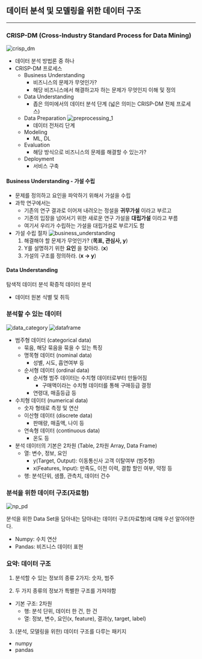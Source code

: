 ## 데이터 분석 및 모델링을 위한 데이터 구조

---

### CRISP-DM (Cross-Industry Standard Process for Data Mining)

![crisp_dm](https://github.com/zacinthepark/TIL/assets/86648892/daf75e08-6c5f-421c-ae20-b8f4453df212)

- 데이터 분석 방법론 중 하나
- CRISP-DM 프로세스
    - Business Understanding
        - 비즈니스의 문제가 무엇인가?
        - 해당 비즈니스에서 해결하고자 하는 문제가 무엇인지 이해 및 정의
    - Data Understanding
        - 좁은 의미에서의 데이터 분석 단계 (넓은 의미는 CRISP-DM 전체 프로세스)
    - Data Preparation
        ![preprocessing_1](https://github.com/zacinthepark/TIL/assets/86648892/5a7dc42c-67d6-4c6f-bb62-f52da9a7dcc2)
        - 데이터 전처리 단계
    - Modeling
        - ML, DL
    - Evaluation
        - 해당 방식으로 비즈니스의 문제를 해결할 수 있는가?
    - Deployment
        - 서비스 구축

#### Business Understanding - 가설 수립

- 문제를 정의하고 요인을 파악하기 위해서 가설을 수립
- 과학 연구에서는
    - 기존의 연구 결과로 이어져 내려오는 정설을 **귀무가설** 이라고 부르고
    - 기존의 입장을 넘어서기 위한 새로운 연구 가설을 **대립가설** 이라고 부름
    - 여기서 우리가 수립하는 가설을 대립가설로 부르기도 함
- 가설 수립 절차
    ![business_understanding](https://github.com/zacinthepark/TIL/assets/86648892/4abe949b-3615-4f21-80bf-1f7f43debfce)
    1. 해결해야 할 문제가 무엇인가? (**목표, 관심사, y**)
    2. Y를 설명하기 위한 **요인** 을 찾아라. (**x**)
    3. 가설의 구조를 정의하라. (**x -> y**)


#### Data Understanding

탐색적 데이터 분석
확증적 데이터 분석


- 데이터 원본 식별 및 취득


### 분석할 수 있는 데이터

![data_category](https://github.com/zacinthepark/TIL/assets/86648892/ec56f71d-0732-4214-bb49-ffbbd1b918ca)
![dataframe](https://github.com/zacinthepark/TIL/assets/86648892/7061fd1e-ded3-445e-972f-fb6d98a9de1c)

- 범주형 데이터 (categorical data)
    - 묶음, 해당 묶음을 묶을 수 있는 특징
    - 명목형 데이터 (nominal data)
        - 성별, 시도, 흡연여부 등
    - 순서형 데이터 (ordinal data)
        - 순서형 범주 데이터는 수치형 데이터로부터 만들어짐
            - 구매액이라는 수치형 데이터를 통해 구매등급 결정
        - 연령대, 매출등급 등
- 수치형 데이터 (numerical data)
    - 숫자 형태로 측정 및 연산
    - 이산형 데이터 (discrete data)
        - 판매량, 매출액, 나이 등
    - 연속형 데이터 (continuous data)
        - 온도 등
- 분석 데이터의 기본은 2차원 (Table, 2차원 Array, Data Frame)
    - 열: 변수, 정보, 요인
        - y(Target, Output): 이동통신사 고객 이탈여부 (범주형)
        - x(Features, Input): 만족도, 이전 이력, 결합 할인 여부, 약정 등
    - 행: 분석단위, 샘플, 관측치, 데이터 건수

### 분석을 위한 데이터 구조(자료형)

![np_pd](https://github.com/zacinthepark/TIL/assets/86648892/66066100-9809-440c-84ef-09adc68f73f0)

분석을 위한 Data Set을 담아내는 담아내는 데이터 구조(자료형)에 대해 우선 알아야한다.

- Numpy: 수치 연산
- Pandas: 비즈니스 데이터 표현

### 요약: 데이터 구조

1. 분석할 수 있는 정보의 종류 2가지: 숫자, 범주

2. 두 가지 종류의 정보가 특별한 구조를 가져야함

- 기본 구조: 2차원
    - 행: 분석 단위, 데이터 한 건, 한 건
    - 열: 정보, 변수, 요인(x, feature), 결과(y, target, label)

3. (분석, 모델링을 위한) 데이터 구조를 다루는 패키지

- numpy
- pandas

